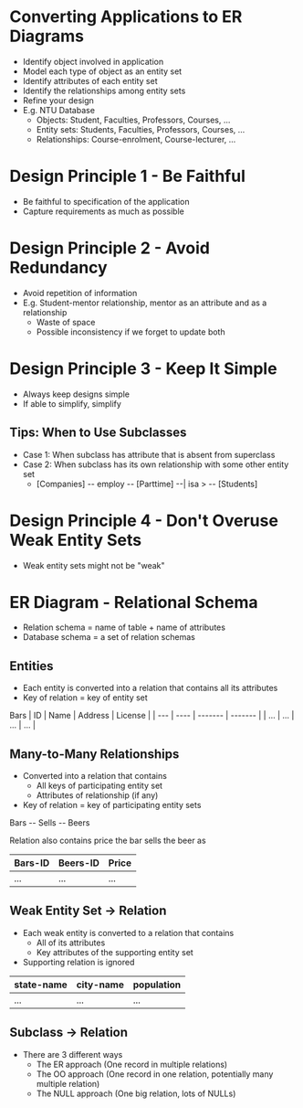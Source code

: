# Converting Applications to ER Diagrams

-   Identify object involved in application
-   Model each type of object as an entity set
-   Identify attributes of each entity set
-   Identify the relationships among entity sets
-   Refine your design
-   E.g. NTU Database
    -   Objects: Student, Faculties, Professors, Courses, ...
    -   Entity sets: Students, Faculties, Professors, Courses, ...
    -   Relationships: Course-enrolment, Course-lecturer, ...

# Design Principle 1 - Be Faithful

-   Be faithful to specification of the application
-   Capture requirements as much as possible

# Design Principle 2 - Avoid Redundancy

-   Avoid repetition of information
-   E.g. Student-mentor relationship, mentor as an attribute and as a relationship
    -   Waste of space
    -   Possible inconsistency if we forget to update both

# Design Principle 3 - Keep It Simple

-   Always keep designs simple
-   If able to simplify, simplify

## Tips: When to Use Subclasses

-   Case 1: When subclass has attribute that is absent from superclass
-   Case 2: When subclass has its own relationship with some other entity set
    -   [Companies] -- employ -- [Parttime] --| isa > -- [Students]

# Design Principle 4 - Don't Overuse Weak Entity Sets

-   Weak entity sets might not be "weak"

# ER Diagram - Relational Schema

-   Relation schema = name of table + name of attributes
-   Database schema = a set of relation schemas

## Entities

-   Each entity is converted into a relation that contains all its attributes
-   Key of relation = key of entity set

Bars
| ID | Name | Address | License |
| --- | ---- | ------- | ------- |
| ... | ... | ... | ... |

## Many-to-Many Relationships

-   Converted into a relation that contains
    -   All keys of participating entity set
    -   Attributes of relationship (if any)
-   Key of relation = key of participating entity sets

Bars -- Sells -- Beers

Relation also contains price the bar sells the beer as

| Bars-ID | Beers-ID | Price |
| ------- | -------- | ----- |
| ...     | ...      | ...   |

## Weak Entity Set -> Relation

-   Each weak entity is converted to a relation that contains
    -   All of its attributes
    -   Key attributes of the supporting entity set
-   Supporting relation is ignored

| state-name | city-name | population |
| ---------- | --------- | ---------- |
| ...        | ...       | ...        |

## Subclass -> Relation

-   There are 3 different ways
    -   The ER approach (One record in multiple relations)
    -   The OO approach (One record in one relation, potentially many multiple relation)
    -   The NULL approach (One big relation, lots of NULLs)
